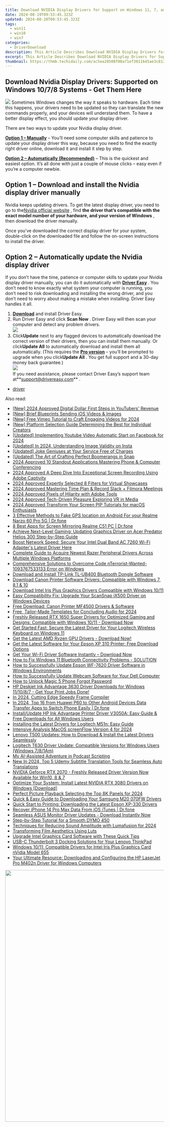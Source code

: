 ```yaml
---
title: Download NVIDIA Display Drivers for Support on Windows 11, 7, and 8 Systems
date: 2024-08-19T09:53:45.323Z
updated: 2024-08-20T09:53:45.323Z
tags:
  - win11
  - win10
  - win7
categories:
  - DriverDownload
description: This Article Describes Download NVIDIA Display Drivers for Support on Windows 11, 7, and 8 Systems
excerpt: This Article Describes Download NVIDIA Display Drivers for Support on Windows 11, 7, and 8 Systems
thumbnail: https://thmb.techidaily.com/ac5ea28508f08a71ef3011645ae3c8126537c0f91172c9b8453700083e020732.jpg
---
```


## Download Nvidia Display Drivers: Supported on Windows 10/7/8 Systems - Get Them Here

![](https://images.drivereasy.com/wp-content/uploads/2018/08/img_5b7e946a16130-300x190.jpg) Sometimes Windows changes the way it speaks to hardware. Each time this happens, your drivers need to be updated so they can translate the new commands properly, and your devices will understand them. To have a better display effect, you should update your display driver.

There are two ways to update your Nvidia display driver.

[**Option 1 – Manually**](https://tools.techidaily.com/drivereasy/download/) – You’ll need some computer skills and patience to update your display driver this way, because you need to find the exactly right driver online, download it and install it step by step.

[**Option 2 – Automatically (Recommended)**](https://www.drivereasy.com/knowledge/nvidia-display-driver-download-and-install-for-windows/#o2) – This is the quickest and easiest option. It’s all done with just a couple of mouse clicks – easy even if you’re a computer newbie.

## Option 1 – Download and install the Nvidia display driver manually

 Nvidia keeps updating drivers. To get the latest display driver, you need to go to the[Nvidia official website](https://www.nvidia.com/Download/index.aspx?lang=en-us) , find **the driver that’s compatible with the exact model number of your hardware, and your version of Windows** , then download the driver manually.

 Once you’ve downloaded the correct display driver for your system, double-click on the downloaded file and follow the on-screen instructions to install the driver.

## Option 2 – Automatically update the Nvidia display driver

 If you don’t have the time, patience or computer skills to update your Nvidia display driver manually, you can do it automatically with **[Driver Easy](https://tools.techidaily.com/drivereasy/download/)**  . You don’t need to know exactly what system your computer is running, you don’t need to risk downloading and installing the wrong driver, and you don’t need to worry about making a mistake when installing. Driver Easy handles it all.

1. **[Download](https://tools.techidaily.com/drivereasy/download/)**  and install Driver Easy.
2. Run Driver Easy and click **Scan Now** . Driver Easy will then scan your computer and detect any problem drivers.  
![](https://images.drivereasy.com/wp-content/uploads/2018/09/img_5ba09ca3136e1.jpg)
3. Click**Update** next to any flagged devices to automatically download the correct version of their drivers, then you can install them manually. Or click**Update All** to automatically download and install them all automatically. (This requires the **[Pro version](https://tools.techidaily.com/drivereasy/download/)**  – you’ll be prompted to upgrade when you click**Update All** . You get full support and a 30-day money back guarantee.)  
![](https://images.drivereasy.com/wp-content/uploads/2018/09/img_5bacace00b167.jpg)  
 If you need assistance, please contact Driver Easy’s support team at**<support@drivereasy.com>** .

* [driver](https://tools.techidaily.com/drivereasy/download/)

<ins class="adsbygoogle"
     style="display:block"
     data-ad-format="autorelaxed"
     data-ad-client="ca-pub-7571918770474297"
     data-ad-slot="1223367746"></ins>



<ins class="adsbygoogle"
     style="display:block"
     data-ad-client="ca-pub-7571918770474297"
     data-ad-slot="8358498916"
     data-ad-format="auto"
     data-full-width-responsive="true"></ins>

<span class="atpl-alsoreadstyle">Also read:</span>
<div><ul>
<li><a href="https://facebook-video-share.techidaily.com/new-2024-approved-digital-dollar-first-steps-in-youtubers-revenue/"><u>[New] 2024 Approved  Digital Dollar  First Steps in YouTubers' Revenue</u></a></li>
<li><a href="https://extra-tips.techidaily.com/new-brief-blueprints-sending-ios-videos-and-images/"><u>[New] Brief Blueprints  Sending iOS Videos & Images</u></a></li>
<li><a href="https://vimeo-videos.techidaily.com/new-free-vimeo-tutorial-to-craft-engaging-videos-for-2024/"><u>[New] Free Vimeo Tutorial to Craft Engaging Videos for 2024</u></a></li>
<li><a href="https://youtube-help.techidaily.com/new-platform-selection-guide-determining-the-best-for-individual-creators/"><u>[New] Platform Selection Guide  Determining the Best for Individual Creators</u></a></li>
<li><a href="https://facebook-video-content.techidaily.com/updated-implementing-youtube-video-automatic-start-on-facebook-for-2024/"><u>[Updated] Implementing Youtube Video Automatic Start on Facebook for 2024</u></a></li>
<li><a href="https://instagram-videos.techidaily.com/updated-in-2024-understanding-image-validity-on-insta/"><u>[Updated] In 2024, Understanding Image Validity on Insta</u></a></li>
<li><a href="https://extra-support.techidaily.com/updated-joke-geniuses-at-your-service-free-of-charges/"><u>[Updated] Joke Geniuses at Your Service  Free of Charges</u></a></li>
<li><a href="https://snapchat-videos.techidaily.com/updated-the-art-of-crafting-perfect-boomerangs-in-snap/"><u>[Updated] The Art of Crafting Perfect Boomerangs in Snap</u></a></li>
<li><a href="https://on-screen-recording.techidaily.com/2024-approved-10-standout-applications-mastering-phone-and-computer-conferencing/"><u>2024 Approved  10 Standout Applications  Mastering Phone & Computer Conferencing</u></a></li>
<li><a href="https://screen-mirroring-recording.techidaily.com/2024-approved-a-deep-dive-into-exceptional-screen-recording-using-adobe-captivity/"><u>2024 Approved  A Deep Dive Into Exceptional Screen Recording Using Adobe Captivity</u></a></li>
<li><a href="https://fox-hovers.techidaily.com/2024-approved-expertly-selected-8-filters-for-virtual-showcases/"><u>2024 Approved  Expertly Selected 8 Filters for Virtual Showcases</u></a></li>
<li><a href="https://desktop-recording.techidaily.com/2024-approved-mastering-time-plan-and-record-slack-plus-filmora-meetings/"><u>2024 Approved  Mastering Time  Plan & Record Slack + Filmora Meetings</u></a></li>
<li><a href="https://article-helps.techidaily.com/2024-approved-pixels-of-hilarity-with-adobe-tools/"><u>2024 Approved  Pixels of Hilarity with Adobe Tools</u></a></li>
<li><a href="https://some-approaches.techidaily.com/2024-approved-tech-driven-pleasure-exploring-vr-in-media/"><u>2024 Approved  Tech-Driven Pleasure  Exploring VR in Media</u></a></li>
<li><a href="https://some-guidance.techidaily.com/2024-approved-transform-your-screen-pip-tutorials-for-macos-enthusiasts/"><u>2024 Approved  Transform Your Screen  PIP Tutorials for macOS Enthusiasts</u></a></li>
<li><a href="https://android-location.techidaily.com/3-effective-methods-to-fake-gps-location-on-android-for-your-realme-narzo-60-pro-5g-drfone-by-drfone-virtual/"><u>3 Effective Methods to Fake GPS location on Android For your Realme Narzo 60 Pro 5G | Dr.fone</u></a></li>
<li><a href="https://screen-mirror.techidaily.com/8-best-apps-for-screen-mirroring-realme-c51-pc-drfone-by-drfone-android/"><u>8 Best Apps for Screen Mirroring Realme C51 PC | Dr.fone</u></a></li>
<li><a href="https://win-dash.techidaily.com/achieve-next-level-gaming-updating-graphics-driver-on-acer-predator-helios-300-step-by-step-guide/"><u>Achieve Next-Level Gaming: Updating Graphics Driver on Acer Predator Helios 300 Step-by-Step Guide</u></a></li>
<li><a href="https://win-dash.techidaily.com/boost-network-speed-secure-your-intel-dual-band-ac-7260-wi-fi-adapters-latest-driver-here/"><u>Boost Network Speed: Secure Your Intel Dual Band AC 7260 Wi-Fi Adapter's Latest Driver Here</u></a></li>
<li><a href="https://win-dash.techidaily.com/complete-guide-to-acquire-newest-razer-peripheral-drivers-across-multiple-windows-platforms/"><u>Complete Guide to Acquire Newest Razer Peripheral Drivers Across Multiple Windows Platforms</u></a></li>
<li><a href="https://techtrends.techidaily.com/comprehensive-solutions-to-overcome-code-nterrorist-wanted-1093767533133-error-on-windows/"><u>Comprehensive Solutions to Overcome Code nTerrorist-Wanted-1093767533133 Error on Windows</u></a></li>
<li><a href="https://win-dash.techidaily.com/download-and-install-tp-link-tl-ub400-bluetooth-dongle-software/"><u>Download and Install TP-Link TL-UB400 Bluetooth Dongle Software</u></a></li>
<li><a href="https://win-dash.techidaily.com/download-canon-printer-software-drivers-compatible-with-windows-7-81-and-10/"><u>Download Canon Printer Software Drivers: Compatible with Windows 7, 8.1 & 10</u></a></li>
<li><a href="https://win-dash.techidaily.com/download-intel-iris-plus-graphics-drivers-compatible-with-windows-1011/"><u>Download Intel Iris Plus Graphics Drivers Compatible with Windows 10/11</u></a></li>
<li><a href="https://win-dash.techidaily.com/easy-compatibility-fix-upgrade-your-scansnap-ix500-driver-on-windows-devices/"><u>Easy Compatibility Fix: Upgrade Your ScanSnap iX500 Driver on Windows Devices</u></a></li>
<li><a href="https://win-dash.techidaily.com/free-download-canon-printer-mf4500-drivers-and-software/"><u>Free Download: Canon Printer MF4500 Drivers & Software</u></a></li>
<li><a href="https://some-knowledge.techidaily.com/free-tailor-made-templates-for-concluding-audio-for-2024/"><u>Free, Tailor-Made Templates for Concluding Audio for 2024</u></a></li>
<li><a href="https://win-dash.techidaily.com/freshly-released-rtx-1650-super-drivers-for-optimized-gaming-and-designs-compatible-with-windows-1011-download-now/"><u>Freshly Released RTX 1650 Super Drivers for Optimized Gaming and Designs: Compatible with Windows 10/11 - Download Now</u></a></li>
<li><a href="https://win-dash.techidaily.com/get-started-fast-secure-the-latest-driver-for-your-logitech-wireless-keyboard-on-windows-11/"><u>Get Started Fast: Secure the Latest Driver for Your Logitech Wireless Keyboard on Windows 11</u></a></li>
<li><a href="https://win-dash.techidaily.com/get-the-latest-amd-ryzen-gpu-drivers-download-now/"><u>Get the Latest AMD Ryzen GPU Drivers - Download Now!</u></a></li>
<li><a href="https://win-dash.techidaily.com/get-the-latest-software-for-your-epson-xp-310-printer-free-download-options/"><u>Get the Latest Software for Your Epson XP 310 Printer: Free Download Options</u></a></li>
<li><a href="https://win-dash.techidaily.com/1722973302566-get-your-wi-fi-driver-software-instantly-download-now/"><u>Get Your Wi-Fi Driver Software Instantly – Download Now</u></a></li>
<li><a href="https://win-dash.techidaily.com/how-to-fix-windows-11-bluetooth-connectivity-problems-solution/"><u>How to Fix Windows 11 Bluetooth Connectivity Problems - SOLUTION</u></a></li>
<li><a href="https://win-dash.techidaily.com/how-to-successfully-update-epson-wf-7620-driver-software-in-windows-environments/"><u>How to Successfully Update Epson WF-7620 Driver Software in Windows Environments</u></a></li>
<li><a href="https://win-dash.techidaily.com/how-to-successfully-update-webcam-software-for-your-dell-computer/"><u>How to Successfully Update Webcam Software for Your Dell Computer</u></a></li>
<li><a href="https://review-topics.techidaily.com/how-to-unlock-magic-5-phone-forgot-password-by-drfone-android-unlock-android-unlock/"><u>How to Unlock Magic 5 Phone Forgot Password</u></a></li>
<li><a href="https://win-dash.techidaily.com/1722958421392-hp-deskjet-ink-advantage-3630-driver-downloads-for-windows-111087-get-your-print-jobs-done/"><u>HP Deskjet Ink Advantage 3630 Driver Downloads for Windows 11/10/8/7 - Get Your Print Jobs Done!</u></a></li>
<li><a href="https://on-screen-recording.techidaily.com/in-2024-cutting-edge-speedy-frame-compiler/"><u>In 2024, Cutting Edge  Speedy Frame Compiler</u></a></li>
<li><a href="https://android-transfer.techidaily.com/in-2024-top-16-from-huawei-p60-to-other-android-devices-data-transfer-apps-to-switch-phone-easily-drfone-by-drfone-transfer-from-android-transfer-from-android/"><u>In 2024, Top 16 from Huawei P60 to Other Android Devices Data Transfer Apps to Switch Phone Easily | Dr.fone</u></a></li>
<li><a href="https://win-dash.techidaily.com/installupdate-hp-ink-advantage-printer-driver-v3050a-easy-guide-and-free-downloads-for-all-windows-users/"><u>Install/Update HP Ink Advantage Printer Driver V3050A: Easy Guide & Free Downloads for All Windows Users</u></a></li>
<li><a href="https://win-dash.techidaily.com/installing-the-latest-drivers-for-logitech-m51n-easy-guide/"><u>Installing the Latest Drivers for Logitech M51n: Easy Guide</u></a></li>
<li><a href="https://screen-activity-recording.techidaily.com/intensive-analysis-macos-screenflow-version-4-for-2024/"><u>Intensive Analysis  MacOS screenFlow Version 4 for 2024</u></a></li>
<li><a href="https://win-dash.techidaily.com/lenovo-t500-updates-how-to-download-and-install-the-latest-drivers-seamlessly/"><u>Lenovo T500 Updates: How to Download & Install the Latest Drivers Seamlessly</u></a></li>
<li><a href="https://win-dash.techidaily.com/logitech-t630-driver-update-compatible-versions-for-windows-users-windows-781am/"><u>Logitech T630 Driver Update: Compatible Versions for Windows Users (Windows 7/8/1Am)</u></a></li>
<li><a href="https://tech-savvy.techidaily.com/my-ai-assisted-adventure-in-podcast-scripting/"><u>My AI-Assisted Adventure in Podcast Scripting</u></a></li>
<li><a href="https://ai-video-translation.techidaily.com/new-in-2024-top-5-udemy-subtitle-translation-tools-for-seamless-auto-translations/"><u>New In 2024, Top 5 Udemy Subtitle Translation Tools for Seamless Auto Translations</u></a></li>
<li><a href="https://win-dash.techidaily.com/nvidia-geforce-rtx-2070-freshly-released-driver-version-now-available-for-win10-8-and-7/"><u>NVIDIA Geforce RTX 2070 - Freshly Released Driver Version Now Available for Win10, 8 & 7</u></a></li>
<li><a href="https://win-dash.techidaily.com/optimize-your-system-install-latest-nvidia-rtx-3080-drivers-on-windows-download/"><u>Optimize Your System: Install Latest NVIDIA RTX 3080 Drivers on Windows [Download]</u></a></li>
<li><a href="https://extra-skills.techidaily.com/perfect-picture-playback-selecting-the-top-8k-panels-for-2024/"><u>Perfect Picture Playback  Selecting the Top 8K Panels for 2024</u></a></li>
<li><a href="https://win-dash.techidaily.com/quick-and-easy-guide-to-downloading-your-samsung-m20-070fw-drivers/"><u>Quick & Easy Guide to Downloading Your Samsung M20 070FW Drivers</u></a></li>
<li><a href="https://win-dash.techidaily.com/quick-start-to-printing-downloading-the-latest-epson-xp-330-drivers/"><u>Quick Start to Printing: Downloading the Latest Epson XP-330 Drivers</u></a></li>
<li><a href="https://review-topics.techidaily.com/recover-iphone-14-pro-max-data-from-ios-itunes-drfone-by-drfone-ios-data-recovery-ios-data-recovery/"><u>Recover iPhone 14 Pro Max Data From iOS iTunes | Dr.fone</u></a></li>
<li><a href="https://win-dash.techidaily.com/seamless-asus-monitor-driver-updates-download-instantly-now/"><u>Seamless ASUS Monitor Driver Updates - Download Instantly Now</u></a></li>
<li><a href="https://win-dash.techidaily.com/step-by-step-tutorial-for-a-smooth-dymo-450/"><u>Step-by-Step Tutorial for a Smooth DYMO 450</u></a></li>
<li><a href="https://some-approaches.techidaily.com/techniques-for-reducing-sound-amplitude-with-lumafusion-for-2024/"><u>Techniques for Reducing Sound Amplitude with Lumafusion for 2024</u></a></li>
<li><a href="https://article-posts.techidaily.com/transforming-film-aesthetics-using-luts/"><u>Transforming Film Aesthetics Using Luts</u></a></li>
<li><a href="https://win-dash.techidaily.com/upgrade-intel-graphics-card-software-with-these-quick-tips/"><u>Upgrade Intel Graphics Card Software with These Quick Tips</u></a></li>
<li><a href="https://win-dash.techidaily.com/usb-c-thunderbolt-3-docking-solutions-for-your-lenovo-thinkpad/"><u>USB-C Thunderbolt 3 Docking Solutions for Your Lenovo ThinkPad</u></a></li>
<li><a href="https://win-dash.techidaily.com/windows-1011-compatible-drivers-for-intel-iris-plus-graphics-card-nvidia-model-655/"><u>Windows 10/11: Compatible Drivers for Intel Iris Plus Graphics Card nVidia Model 655</u></a></li>
<li><a href="https://win-dash.techidaily.com/your-ultimate-resource-downloading-and-configuring-the-hp-laserjet-pro-m402n-driver-for-windows-computers/"><u>Your Ultimate Resource: Downloading and Configuring the HP LaserJet Pro M402n Driver for Windows Computers</u></a></li>
</ul></div>

<!-- affiliate ads begin -->
<a href="https://aspironcom.sjv.io/c/5597632/1941789/21554" target="_top" id="1941789"><img src="//a.impactradius-go.com/display-ad/21554-1941789" border="0" alt="" width="650" height="800"/></a><img height="0" width="0" src="https://imp.pxf.io/i/5597632/1941789/21554" style="position:absolute;visibility:hidden;" border="0" />
<!-- affiliate ads end -->